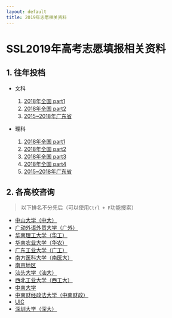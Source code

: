 ```yaml
---
layout: default
title: 2019年志愿相关资料
---
```


# SSL2019年高考志愿填报相关资料

## 1. 往年投档

* 文科
    1. <a href="../images/gaokao/往年/2018全国文科P1.png" target="_blank">2018年全国 part1</a>
    2. <a href="../images/gaokao/往年/2018全国文科P2.png" target="_blank">2018年全国 part2</a>
    3. <a href="../images/gaokao/往年/2015~2018文科.jpg" target="_blank">2015~2018年广东省</a>

* 理科
    1. <a href="../images/gaokao/往年/2018全国理科P1.png" target="_blank">2018年全国 part1</a>
    2. <a href="../images/gaokao/往年/2018全国理科P2.png" target="_blank">2018年全国 part2</a>
    3. <a href="../images/gaokao/往年/2018全国理科P3.png" target="_blank">2018年全国 part3</a>
    4. <a href="../images/gaokao/往年/2018全国理科P4.png" target="_blank">2018年全国 part4</a>
    5. <a href="../images/gaokao/往年/2015~2018理科.jpg" target="_blank">2015~2018年广东省</a>


## 2. 各高校咨询

> 以下排名不分先后（可以使用`Ctrl + F`功能搜索）

* <a href="中大">中山大学（中大）</a>
* <a href="广外">广动外语外贸大学（广外）</a>
* <a href="华工">华南理工大学（华工）</a>
* <a href="华农">华南农业大学（华农）</a>
* <a href="广工">广东工业大学（广工）</a>
* <a href="南医大">南方医科大学（南医大）</a>
* <a href="南京">南京地区</a>
* <a href="汕大">汕头大学（汕大）</a>
* <a href="西工大">西北工业大学（西工大）</a>
* <a href="中南大">中南大学</a>
* <a href="中南财政">中南财经政法大学（中南财政）</a>
* <a href="UIC">UIC</a>
* <a href="深大">深圳大学（深大）</a>